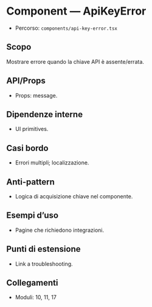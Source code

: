 # Component — ApiKeyError

- Percorso: `components/api-key-error.tsx`

## Scopo
Mostrare errore quando la chiave API è assente/errata.

## API/Props
- Props: message.

## Dipendenze interne
- UI primitives.

## Casi bordo
- Errori multipli; localizzazione.

## Anti-pattern
- Logica di acquisizione chiave nel componente.

## Esempi d’uso
- Pagine che richiedono integrazioni.

## Punti di estensione
- Link a troubleshooting.

## Collegamenti
- Moduli: 10, 11, 17